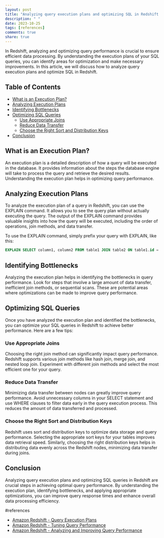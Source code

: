 ```yaml
---
layout: post
title: "Analyzing query execution plans and optimizing SQL in Redshift."
description: " "
date: 2023-10-25
tags: [references]
comments: true
share: true
---
```


In Redshift, analyzing and optimizing query performance is crucial to ensure efficient data processing. By understanding the execution plans of your SQL queries, you can identify areas for optimization and make necessary improvements. In this article, we will discuss how to analyze query execution plans and optimize SQL in Redshift.

## Table of Contents
- [What is an Execution Plan?](#what-is-an-execution-plan)
- [Analyzing Execution Plans](#analyzing-execution-plans)
- [Identifying Bottlenecks](#identifying-bottlenecks)
- [Optimizing SQL Queries](#optimizing-sql-queries)
  - [Use Appropriate Joins](#use-appropriate-joins)
  - [Reduce Data Transfer](#reduce-data-transfer)
  - [Choose the Right Sort and Distribution Keys](#choose-the-right-sort-and-distribution-keys)
- [Conclusion](#conclusion)

## What is an Execution Plan?

An execution plan is a detailed description of how a query will be executed in the database. It provides information about the steps the database engine will take to process the query and retrieve the desired results. Understanding the execution plan helps in optimizing query performance.

## Analyzing Execution Plans

To analyze the execution plan of a query in Redshift, you can use the EXPLAIN command. It allows you to see the query plan without actually executing the query. The output of the EXPLAIN command provides valuable insights into how the query will be executed, including the order of operations, join methods, and data transfer.

To use the EXPLAIN command, simply prefix your query with EXPLAIN, like this:

```sql
EXPLAIN SELECT column1, column2 FROM table1 JOIN table2 ON table1.id = table2.id WHERE column3 = 'value';
```

## Identifying Bottlenecks

Analyzing the execution plan helps in identifying the bottlenecks in query performance. Look for steps that involve a large amount of data transfer, inefficient join methods, or sequential scans. These are potential areas where optimizations can be made to improve query performance.

## Optimizing SQL Queries

Once you have analyzed the execution plan and identified the bottlenecks, you can optimize your SQL queries in Redshift to achieve better performance. Here are a few tips:

### Use Appropriate Joins

Choosing the right join method can significantly impact query performance. Redshift supports various join methods like hash join, merge join, and nested loop join. Experiment with different join methods and select the most efficient one for your query.

### Reduce Data Transfer

Minimizing data transfer between nodes can greatly improve query performance. Avoid unnecessary columns in your SELECT statement and use WHERE clauses to filter data early in the query execution process. This reduces the amount of data transferred and processed.

### Choose the Right Sort and Distribution Keys

Redshift uses sort and distribution keys to optimize data storage and query performance. Selecting the appropriate sort keys for your tables improves data retrieval speed. Similarly, choosing the right distribution keys helps in distributing data evenly across the Redshift nodes, minimizing data transfer during joins.

## Conclusion

Analyzing query execution plans and optimizing SQL queries in Redshift are crucial steps in achieving optimal query performance. By understanding the execution plan, identifying bottlenecks, and applying appropriate optimizations, you can improve query response times and enhance overall data processing efficiency.

#references 
- [Amazon Redshift - Query Execution Plans](https://docs.aws.amazon.com/redshift/latest/dg/query-execution-plans.html)
- [Amazon Redshift - Tuning Query Performance](https://docs.aws.amazon.com/redshift/latest/dg/tuning-query-performance.html)
- [Amazon Redshift - Analyzing and Improving Query Performance](https://aws.amazon.com/blogs/big-data/amazon-redshift-analyzing-and-improving-query-performance-part-1/)